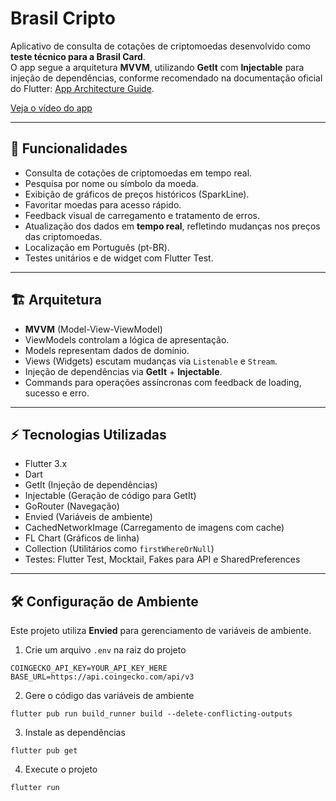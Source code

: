 # Brasil Cripto

Aplicativo de consulta de cotações de criptomoedas desenvolvido como **teste técnico para a Brasil Card**.  
O app segue a arquitetura **MVVM**, utilizando **GetIt** com **Injectable** para injeção de dependências, conforme recomendado na documentação oficial do Flutter: [App Architecture Guide](https://docs.flutter.dev/app-architecture).


[Veja o vídeo do app](docs/video.mov)

---

## 🚀 Funcionalidades

- Consulta de cotações de criptomoedas em tempo real.
- Pesquisa por nome ou símbolo da moeda.
- Exibição de gráficos de preços históricos (SparkLine).
- Favoritar moedas para acesso rápido.
- Feedback visual de carregamento e tratamento de erros.
- Atualização dos dados em **tempo real**, refletindo mudanças nos preços das criptomoedas.
- Localização em Português (pt-BR).
- Testes unitários e de widget com Flutter Test.

---

## 🏗 Arquitetura

- **MVVM** (Model-View-ViewModel)
- ViewModels controlam a lógica de apresentação.
- Models representam dados de domínio.
- Views (Widgets) escutam mudanças via `Listenable` e `Stream`.
- Injeção de dependências via **GetIt** + **Injectable**.
- Commands para operações assíncronas com feedback de loading, sucesso e erro.

---

## ⚡ Tecnologias Utilizadas

- Flutter 3.x
- Dart
- GetIt (Injeção de dependências)
- Injectable (Geração de código para GetIt)
- GoRouter (Navegação)
- Envied (Variáveis de ambiente)
- CachedNetworkImage (Carregamento de imagens com cache)
- FL Chart (Gráficos de linha)
- Collection (Utilitários como `firstWhereOrNull`)
- Testes: Flutter Test, Mocktail, Fakes para API e SharedPreferences

---

## 🛠 Configuração de Ambiente

Este projeto utiliza **Envied** para gerenciamento de variáveis de ambiente.  

1. Crie um arquivo `.env` na raiz do projeto

```env
COINGECKO_API_KEY=YOUR_API_KEY_HERE
BASE_URL=https://api.coingecko.com/api/v3
```

2. Gere o código das variáveis de ambiente

```env
flutter pub run build_runner build --delete-conflicting-outputs
```

3. Instale as dependências

```env
flutter pub get
```

4. Execute o projeto

```env
flutter run
```


